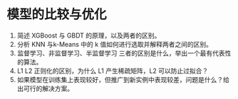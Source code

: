 # 模型的比较与优化

1. 简述 XGBoost 与 GBDT 的原理，以及两者的区别。
2. 分析 KNN 与k-Means 中的 k 值如何进行选取并解释两者之间的区别。
3. 监督学习、非监督学习、半监督学习 三者的区别是什么，举出一个最有代表性的算法。
4. L1 L2 正则化的区别，为什么 L1 产生稀疏矩阵，L2 可以防止过拟合？
5. 如果模型在训练集上表现较好，但推广到新实例中表现较差，问题是什么？给出可行的解决方案。
